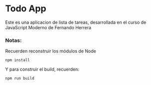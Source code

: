 # Todo App

Este es una aplicacion de lista de tareas, desarrollada en el curso de JavaScript Moderno de Fernando Herrera

### Notas:

Recuerden reconstruir los módulos de Node

```
npm install
```

Y para construir el build, recuerden:

```
npm run build
```
